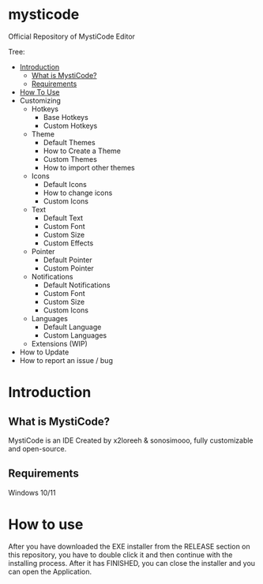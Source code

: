 # mysticode
Official Repository of MystiCode Editor


Tree:
- [Introduction](#introduction) 
   - [What is MystiCode?](#whatismysticode?) 
   - [Requirements](#requirements)
- [How To Use](#howtouse) 
- Customizing
   - Hotkeys
       - Base Hotkeys
       - Custom Hotkeys
   - Theme
       - Default Themes
       - How to Create a Theme
       - Custom Themes
       - How to import other themes
   - Icons
       - Default Icons
       - How to change icons
       - Custom Icons
   - Text
       - Default Text
       - Custom Font
       - Custom Size
       - Custom Effects
   - Pointer
       - Default Pointer
       - Custom Pointer
   - Notifications
       - Default Notifications
       - Custom Font
       - Custom Size
       - Custom Icons
   - Languages
       - Default Language
       - Custom Languages
   - Extensions (WIP)
- How to Update
- How to report an issue / bug


# Introduction 

## What is MystiCode? 
MystiCode is an IDE Created by x2loreeh & sonosimooo, fully customizable and open-source.

## Requirements
Windows 10/11

# How to use
After you have downloaded the EXE installer from the RELEASE section on this repository, you have to double click it and then continue with the installing process. After it has FINISHED, you can close the installer and you can open the Application. 